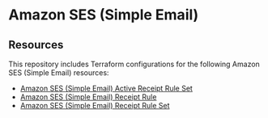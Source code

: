 # Amazon SES (Simple Email)

## Resources

This repository includes Terraform configurations for the following Amazon SES (Simple Email) resources:

- [Amazon SES (Simple Email) Active Receipt Rule Set](./active_receipt_rule_set)
- [Amazon SES (Simple Email) Receipt Rule](./receipt_rule)
- [Amazon SES (Simple Email) Receipt Rule Set](./receipt_rule_set)
